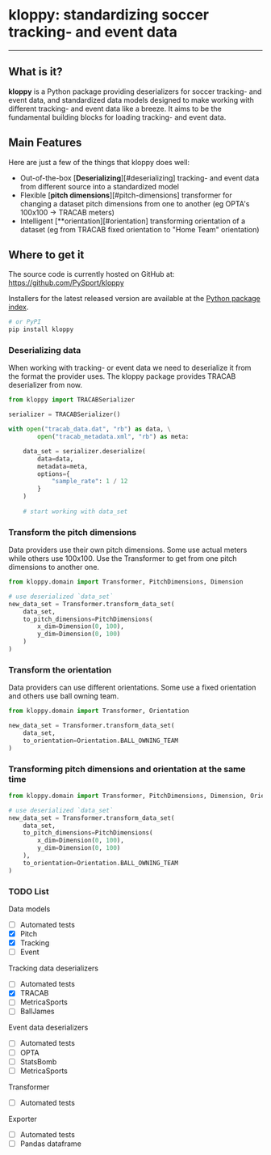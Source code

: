 # kloppy: standardizing soccer tracking- and event data
--------
## What is it?

**kloppy** is a Python package providing deserializers for soccer tracking- and event data, and
standardized data models designed to make working with different tracking- and event data like
a breeze. It aims to be the fundamental building blocks for loading tracking- and event data.

## Main Features
Here are just a few of the things that kloppy does well:
- Out-of-the-box [**Deserializing**][#deserializing] tracking- and event data from different source into a standardized model
- Flexible [**pitch dimensions**][#pitch-dimensions] transformer for changing a dataset pitch dimensions from one to another (eg OPTA's 100x100 -> TRACAB meters)
- Intelligent [**orientation][#orientation] transforming orientation of a dataset (eg from TRACAB fixed orientation to "Home Team" orientation)

## Where to get it
The source code is currently hosted on GitHub at:
https://github.com/PySport/kloppy

Installers for the latest released version are available at the [Python
package index](https://pypi.org/project/kloppy).

```sh
# or PyPI
pip install kloppy
```


### <a name="deserializing"></a>Deserializing data
When working with tracking- or event data we need to deserialize it from the format the provider uses.
The kloppy package provides TRACAB deserializer from now.
```python
from kloppy import TRACABSerializer

serializer = TRACABSerializer()

with open("tracab_data.dat", "rb") as data, \
        open("tracab_metadata.xml", "rb") as meta:

    data_set = serializer.deserialize(
        data=data,
        metadata=meta,
        options={
            "sample_rate": 1 / 12
        }
    )
    
    # start working with data_set
```

### <a name="pitch-dimensions"></a>Transform the pitch dimensions
Data providers use their own pitch dimensions. Some use actual meters while others use 100x100. Use the Transformer to get from one pitch dimensions to another one.
```python
from kloppy.domain import Transformer, PitchDimensions, Dimension

# use deserialized `data_set`
new_data_set = Transformer.transform_data_set(
    data_set,
    to_pitch_dimensions=PitchDimensions(
        x_dim=Dimension(0, 100),
        y_dim=Dimension(0, 100)
    )
)
```


### <a name="orientation"></a>Transform the orientation
Data providers can use different orientations. Some use a fixed orientation and others use ball owning team.


```python
from kloppy.domain import Transformer, Orientation

new_data_set = Transformer.transform_data_set(
    data_set,
    to_orientation=Orientation.BALL_OWNING_TEAM
)
```

### Transforming pitch dimensions and orientation at the same time
```python
from kloppy.domain import Transformer, PitchDimensions, Dimension, Orientation

# use deserialized `data_set`
new_data_set = Transformer.transform_data_set(
    data_set,
    to_pitch_dimensions=PitchDimensions(
        x_dim=Dimension(0, 100),
        y_dim=Dimension(0, 100)
    ),
    to_orientation=Orientation.BALL_OWNING_TEAM
)
```




### TODO List
Data models
- [ ] Automated tests
- [x] Pitch
- [x] Tracking
- [ ] Event

Tracking data deserializers
- [ ] Automated tests
- [x] TRACAB
- [ ] MetricaSports
- [ ] BallJames

Event data deserializers
- [ ] Automated tests
- [ ] OPTA
- [ ] StatsBomb
- [ ] MetricaSports

Transformer
- [ ] Automated tests

Exporter
- [ ] Automated tests
- [ ] Pandas dataframe